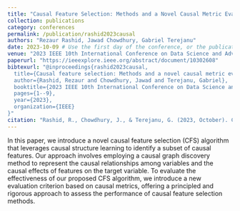 ```yaml
---
title: "Causal Feature Selection: Methods and a Novel Causal Metric Evaluation Framework"
collection: publications
category: conferences
permalink: /publication/rashid2023causal
authors: "Rezaur Rashid, Jawad Chowdhury, Gabriel Terejanu"
date: 2023-10-09 # Use the first day of the conference, or the publication date if you know it
venue: "2023 IEEE 10th International Conference on Data Science and Advanced Analytics (DSAA)"
paperurl: "https://ieeexplore.ieee.org/abstract/document/10302608" 
bibtexurl: "@inproceedings{rashid2023causal,
  title={Causal feature selection: Methods and a novel causal metric evaluation framework},
  author={Rashid, Rezaur and Chowdhury, Jawad and Terejanu, Gabriel},
  booktitle={2023 IEEE 10th International Conference on Data Science and Advanced Analytics (DSAA)},
  pages={1--9},
  year={2023},
  organization={IEEE}
}"
citation: "Rashid, R., Chowdhury, J., & Terejanu, G. (2023, October). Causal feature selection: Methods and a novel causal metric evaluation framework. In 2023 IEEE 10th International Conference on Data Science and Advanced Analytics (DSAA) (pp. 1-9). IEEE."
---
```

In this paper, we introduce a novel causal feature selection (CFS) algorithm that leverages causal structure learning to identify a subset of causal features. Our approach involves employing a causal graph discovery method to represent the causal relationships among variables and the causal effects of features on the target variable. To evaluate the effectiveness of our proposed CFS algorithm, we introduce a new evaluation criterion based on causal metrics, offering a principled and rigorous approach to assess the performance of causal feature selection methods. 